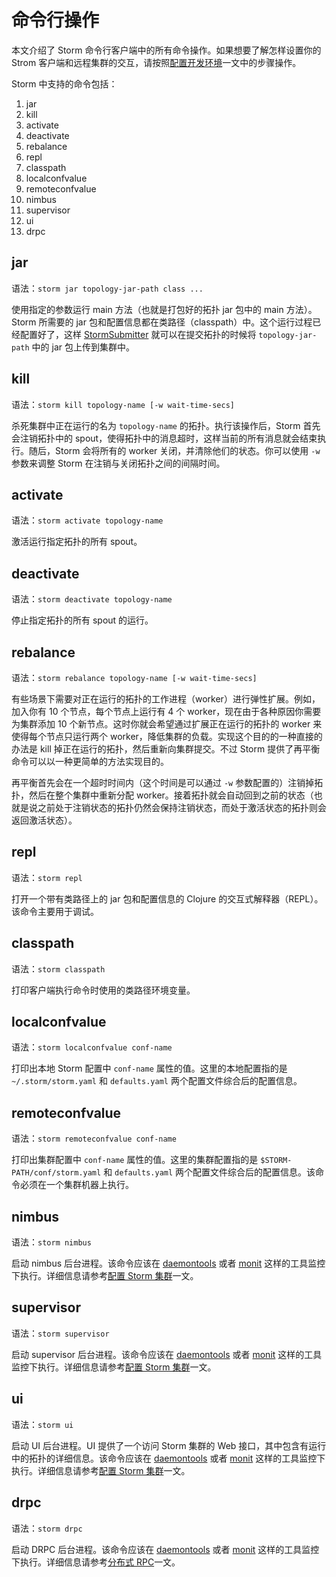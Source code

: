 # 命令行操作

本文介绍了 Storm 命令行客户端中的所有命令操作。如果想要了解怎样设置你的 Strom 客户端和远程集群的交互，请按照[配置开发环境][1]一文中的步骤操作。

Storm 中支持的命令包括：

1. jar
2. kill
3. activate
4. deactivate
5. rebalance
6. repl
7. classpath
8. localconfvalue
9. remoteconfvalue
10. nimbus
11. supervisor
12. ui
13. drpc

## jar

语法：`storm jar topology-jar-path class ...`

使用指定的参数运行 main 方法（也就是打包好的拓扑 jar 包中的 main 方法）。Storm 所需要的 jar 包和配置信息都在类路径（classpath）中。这个运行过程已经配置好了，这样 [StormSubmitter][2] 就可以在提交拓扑的时候将 `topology-jar-path` 中的 jar 包上传到集群中。

## kill

语法：`storm kill topology-name [-w wait-time-secs]`

杀死集群中正在运行的名为 `topology-name` 的拓扑。执行该操作后，Storm 首先会注销拓扑中的 spout，使得拓扑中的消息超时，这样当前的所有消息就会结束执行。随后，Storm 会将所有的 worker 关闭，并清除他们的状态。你可以使用 `-w` 参数来调整 Storm 在注销与关闭拓扑之间的间隔时间。

## activate

语法：`storm activate topology-name`

激活运行指定拓扑的所有 spout。

## deactivate

语法：`storm deactivate topology-name`

停止指定拓扑的所有 spout 的运行。

## rebalance

语法：`storm rebalance topology-name [-w wait-time-secs]`

有些场景下需要对正在运行的拓扑的工作进程（worker）进行弹性扩展。例如，加入你有 10 个节点，每个节点上运行有 4 个 worker，现在由于各种原因你需要为集群添加 10 个新节点。这时你就会希望通过扩展正在运行的拓扑的 worker 来使得每个节点只运行两个 worker，降低集群的负载。实现这个目的的一种直接的办法是 kill 掉正在运行的拓扑，然后重新向集群提交。不过 Storm 提供了再平衡命令可以以一种更简单的方法实现目的。

再平衡首先会在一个超时时间内（这个时间是可以通过 `-w` 参数配置的）注销掉拓扑，然后在整个集群中重新分配 worker。接着拓扑就会自动回到之前的状态（也就是说之前处于注销状态的拓扑仍然会保持注销状态，而处于激活状态的拓扑则会返回激活状态）。

## repl

语法：`storm repl`

打开一个带有类路径上的 jar 包和配置信息的 Clojure 的交互式解释器（REPL）。该命令主要用于调试。

## classpath

语法：`storm classpath`

打印客户端执行命令时使用的类路径环境变量。

## localconfvalue

语法：`storm localconfvalue conf-name`

打印出本地 Storm 配置中 `conf-name` 属性的值。这里的本地配置指的是 `~/.storm/storm.yaml` 和 `defaults.yaml` 两个配置文件综合后的配置信息。

## remoteconfvalue

语法：`storm remoteconfvalue conf-name`

打印出集群配置中 `conf-name` 属性的值。这里的集群配置指的是 `$STORM-PATH/conf/storm.yaml` 和 `defaults.yaml` 两个配置文件综合后的配置信息。该命令必须在一个集群机器上执行。

## nimbus

语法：`storm nimbus`

启动 nimbus 后台进程。该命令应该在 [daemontools][3] 或者 [monit][4] 这样的工具监控下执行。详细信息请参考[配置 Storm 集群][5]一文。

## supervisor

语法：`storm supervisor`

启动 supervisor 后台进程。该命令应该在 [daemontools][3] 或者 [monit][4] 这样的工具监控下执行。详细信息请参考[配置 Storm 集群][5]一文。

## ui

语法：`storm ui`

启动 UI 后台进程。UI 提供了一个访问 Storm 集群的 Web 接口，其中包含有运行中的拓扑的详细信息。该命令应该在 [daemontools][3] 或者 [monit][4] 这样的工具监控下执行。详细信息请参考[配置 Storm 集群][5]一文。

## drpc

语法：`storm drpc`

启动 DRPC 后台进程。该命令应该在 [daemontools][3] 或者 [monit][4] 这样的工具监控下执行。详细信息请参考[分布式 RPC][6]一文。


[1]: /Manual/zh/Setting-Up-A-Development-Environment.md
[2]: http://storm.apache.org/javadoc/apidocs/backtype/storm/StormSubmitter.html
[3]: http://cr.yp.to/daemontools.html
[4]: http://mmonit.com/monit/
[5]: /Manual/zh/Setting-Up-A-Storm-Cluster.md
[6]: /Manual/zh/Distributed-RPC.md
